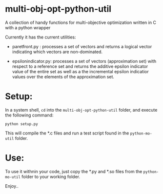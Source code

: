 # multi-obj-opt-python-util
A collection of handy functions for multi-objective optimization written in C with a python wrapper

Currently it has the current utilities:

* paretfront.py : processes a set of vectors and returns a logical vector indicating which vectors are non-dominated.

* epsilonindicator.py: processes a set of vectors (approximation set) with respect to a reference set and returns the additive epsilon indicator value of the entire set as well as a the incremental epsilon indicatior values over the elements of the approximation set.

# Setup: 

In a system shell, `cd` into the `multi-obj-opt-python-util` folder, and execute the following command:
```
python setup.py
```
This will compile the *.c files and run a test script found in the `python-mo-util` folder.

# Use: 
To use it withnin your code, just copy the *.py and *.so files from the `python-mo-util` folder to your working folder.

Enjoy..
